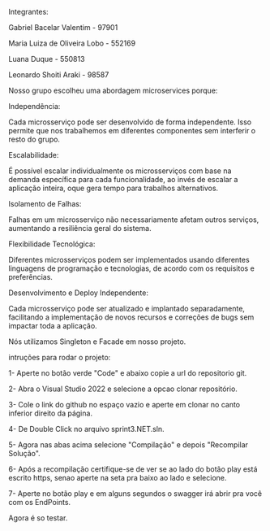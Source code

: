 Integrantes:

Gabriel Bacelar Valentim - 97901

Maria Luiza de Oliveira Lobo - 552169

Luana Duque - 550813

Leonardo Shoiti Araki - 98587

Nosso grupo escolheu uma abordagem microservices porque:

Independência:

Cada microsserviço pode ser desenvolvido de forma independente. Isso permite que nos trabalhemos em diferentes componentes sem interferir o resto do grupo.

Escalabilidade:

É possível escalar individualmente os microsserviços com base na demanda específica para cada funcionalidade, ao invés de escalar a aplicação inteira, oque gera tempo para trabalhos alternativos.

Isolamento de Falhas: 

Falhas em um microsserviço não necessariamente afetam outros serviços, aumentando a resiliência geral do sistema.

Flexibilidade Tecnológica: 

Diferentes microsserviços podem ser implementados usando diferentes linguagens de programação e tecnologias, de acordo com os requisitos e preferências.

Desenvolvimento e Deploy Independente:

Cada microsserviço pode ser atualizado e implantado separadamente, facilitando a implementação de novos recursos e correções de bugs sem impactar toda a aplicação.

Nós utilizamos Singleton e Facade em nosso projeto.

intruções para rodar o projeto:

1- Aperte no botão verde "Code" e abaixo copie a url do repositorio git.

2- Abra o Visual Studio 2022 e selecione a opcao clonar repositório.

3- Cole o link do github no espaço vazio e aperte em clonar no canto inferior direito da página.

4- De Double Click no arquivo sprint3.NET.sln.

5- Agora nas abas acima selecione "Compilação" e depois "Recompilar Solução".

6- Após a recompilação certifique-se de ver se ao lado do botão play está escrito https, senao aperte na seta pra baixo ao lado e selecione.

7- Aperte no botão play e em alguns segundos o swagger irá abrir pra você com os EndPoints.

Agora é so testar.








